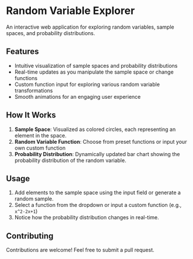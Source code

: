 # Random Variable Explorer
An interactive web application for exploring random variables, sample spaces, and probability distributions.

## Features
- Intuitive visualization of sample spaces and probability distributions
- Real-time updates as you manipulate the sample space or change functions
- Custom function input for exploring various random variable transformations
- Smooth animations for an engaging user experience

## How It Works
1. **Sample Space**: Visualized as colored circles, each representing an element in the space.
2. **Random Variable Function**: Choose from preset functions or input your own custom function
3. **Probability Distribution**: Dynamically updated bar chart showing the probability distribution of the random variable.

## Usage
1. Add elements to the sample space using the input field or generate a random sample.
2. Select a function from the dropdown or input a custom function (e.g., `x^2-2x+1`)
3. Notice how the probability distribution changes in real-time.

## Contributing
Contributions are welcome! Feel free to submit a pull request.
